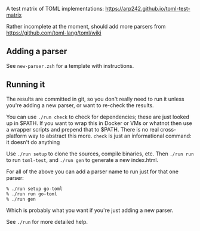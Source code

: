 A test matrix of TOML implementations: https://arp242.github.io/toml-test-matrix

Rather incomplete at the moment, should add more parsers from
https://github.com/toml-lang/toml/wiki

Adding a parser
---------------
See `new-parser.zsh` for a template with instructions.

Running it
----------
The results are committed in git, so you don't really need to run it unless
you're adding a new parser, or want to re-check the results.

You can use `./run check` to check for dependencies; these are just looked up in
$PATH. If you want to wrap this in Docker or VMs or whatnot then use a wrapper
scripts and prepend that to $PATH. There is no real cross-platform way to
abstract this more. `check` is just an informational command: it doesn't do
anything

Use `./run setup` to clone the sources, compile binaries, etc. Then `./run run`
to run `toml-test`, and `./run gen` to generate a new index.html.

For all of the above you can add a parser name to run just for that one parser:

    % ./run setup go-toml
    % ./run run go-toml
    % ./run gen

Which is probably what you want if you're just adding a new parser.

See `./run` for more detailed help.
